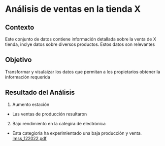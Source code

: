 # Análisis de ventas en la tienda X

## Contexto
Este conjunto de datos contiene información detallada sobre la venta de X tienda, inclye datos sobre diversos productos.
Estos datos son relevantes

## Objetivo
Transformar y visulaizar los datos que permitan a los propietarios obtener la información requerida

## Resultado del Análisis
1. Aumento estación
  - Las ventas de producción resultaron

2. Bajo rendimiento en la categira de electrónica
  - Esta categioria ha experimientado una baja producción y venta.
  [Imss_122022.pdf](https://github.com/user-attachments/files/16076364/Imss_122022.pdf)
